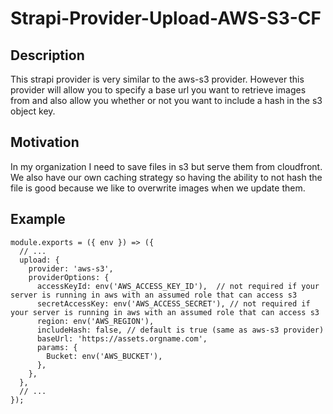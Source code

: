# Strapi-Provider-Upload-AWS-S3-CF

## Description
This strapi provider is very similar to the aws-s3 provider. However this provider will allow you to specify a base url you want to retrieve images from and also allow you whether or not you want to include a hash in the s3 object key.

## Motivation
In my organization I need to save files in s3 but serve them from cloudfront. We also have our own caching strategy so having the ability to not hash the file is good because we like to overwrite images when we update them.

## Example
```
module.exports = ({ env }) => ({
  // ...
  upload: {
    provider: 'aws-s3',
    providerOptions: {
      accessKeyId: env('AWS_ACCESS_KEY_ID'),  // not required if your server is running in aws with an assumed role that can access s3
      secretAccessKey: env('AWS_ACCESS_SECRET'), // not required if your server is running in aws with an assumed role that can access s3
      region: env('AWS_REGION'),
      includeHash: false, // default is true (same as aws-s3 provider)
      baseUrl: 'https://assets.orgname.com',
      params: {
        Bucket: env('AWS_BUCKET'),
      },
    },
  },
  // ...
});
```